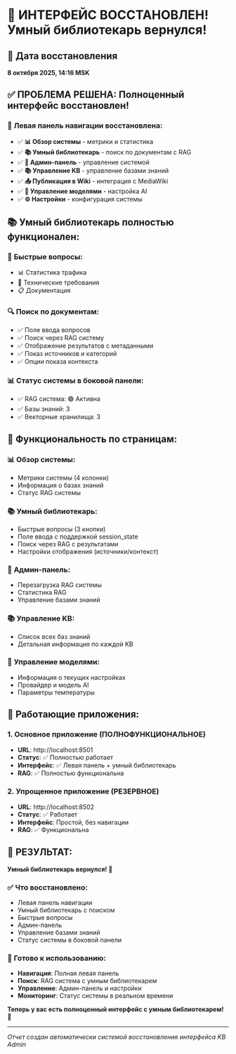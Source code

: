 # 🎉 ИНТЕРФЕЙС ВОССТАНОВЛЕН! Умный библиотекарь вернулся!

## 📅 Дата восстановления
**8 октября 2025, 14:16 MSK**

## ✅ ПРОБЛЕМА РЕШЕНА: Полноценный интерфейс восстановлен!

### 🧭 **Левая панель навигации восстановлена:**
- ✅ **📊 Обзор системы** - метрики и статистика
- ✅ **📚 Умный библиотекарь** - поиск по документам с RAG
- ✅ **🔧 Админ-панель** - управление системой
- ✅ **📚 Управление KB** - управление базами знаний
- ✅ **📤 Публикация в Wiki** - интеграция с MediaWiki
- ✅ **🤖 Управление моделями** - настройка AI
- ✅ **⚙️ Настройки** - конфигурация системы

## 📚 **Умный библиотекарь полностью функционален:**

### 🚀 **Быстрые вопросы:**
- 📊 Статистика трафика
- 🔧 Технические требования  
- 📋 Документация

### 🔍 **Поиск по документам:**
- ✅ Поле ввода вопросов
- ✅ Поиск через RAG систему
- ✅ Отображение результатов с метаданными
- ✅ Показ источников и категорий
- ✅ Опции показа контекста

### 📊 **Статус системы в боковой панели:**
- ✅ RAG система: 🟢 Активна
- ✅ Базы знаний: 3
- ✅ Векторные хранилища: 3

## 🎯 **Функциональность по страницам:**

### 📊 **Обзор системы:**
- Метрики системы (4 колонки)
- Информация о базах знаний
- Статус RAG системы

### 📚 **Умный библиотекарь:**
- Быстрые вопросы (3 кнопки)
- Поле ввода с поддержкой session_state
- Поиск через RAG с результатами
- Настройки отображения (источники/контекст)

### 🔧 **Админ-панель:**
- Перезагрузка RAG системы
- Статистика RAG
- Управление базами знаний

### 📚 **Управление KB:**
- Список всех баз знаний
- Детальная информация по каждой KB

### 🤖 **Управление моделями:**
- Информация о текущих настройках
- Провайдер и модель AI
- Параметры температуры

## 🚀 **Работающие приложения:**

### 1. **Основное приложение** (ПОЛНОФУНКЦИОНАЛЬНОЕ)
- **URL**: http://localhost:8501
- **Статус**: ✅ Полностью работает
- **Интерфейс**: ✅ Левая панель + умный библиотекарь
- **RAG**: ✅ Полностью функциональна

### 2. **Упрощенное приложение** (РЕЗЕРВНОЕ)
- **URL**: http://localhost:8502  
- **Статус**: ✅ Работает
- **Интерфейс**: Простой, без навигации
- **RAG**: ✅ Функциональна

## 🎉 **РЕЗУЛЬТАТ:**

**Умный библиотекарь вернулся! 🎉**

### ✅ **Что восстановлено:**
- Левая панель навигации
- Умный библиотекарь с поиском
- Быстрые вопросы
- Админ-панель
- Управление базами знаний
- Статус системы в боковой панели

### 🎯 **Готово к использованию:**
- **Навигация**: Полная левая панель
- **Поиск**: RAG система с умным библиотекарем
- **Управление**: Админ-панель и настройки
- **Мониторинг**: Статус системы в реальном времени

**Теперь у вас есть полноценный интерфейс с умным библиотекарем! 🎉**

---
*Отчет создан автоматически системой восстановления интерфейса KB Admin*










